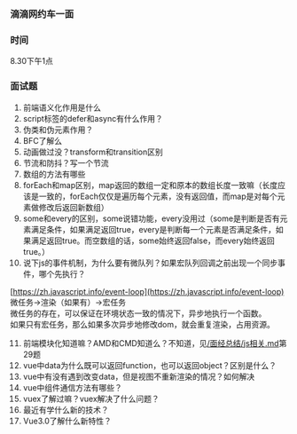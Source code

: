 ### 滴滴网约车一面

### 时间
8.30下午1点  

### 面试题

1. 前端语义化作用是什么
2. script标签的defer和async有什么作用？
3. 伪类和伪元素作用？
4. BFC了解么
5. 动画做过没？transform和transition区别
6. 节流和防抖？写一个节流
7. 数组的方法有哪些
8. forEach和map区别，map返回的数组一定和原本的数组长度一致嘛（长度应该是一致的，forEach仅仅是遍历每个元素，没有返回值，而map是对每个元素做修改后返回新数组）
9. some和every的区别，some说错功能，every没用过（some是判断是否有元素满足条件，如果满足返回true，every是判断每一个元素是否满足条件，如果满足返回true。而空数组的话，some始终返回false，而every始终返回true。）
10. 说下js的事件机制，为什么要有微队列？如果宏队列回调之前出现一个同步事件，哪个先执行？

[https://zh.javascript.info/event-loop](https://zh.javascript.info/event-loop)  
微任务->渲染（如果有）->宏任务  
微任务的存在，可以保证在环境状态一致的情况下，异步地执行一个函数。  
如果只有宏任务，那么如果多次异步地修改dom，就会重复渲染，占用资源。  

11. 前端模块化知道嘛？AMD和CMD知道么？不知道，见[/面经总结/js相关.md](/面经总结/js相关.md)第29题  
12. vue中data为什么既可以返回function，也可以返回object？区别是什么？
13. vue中有没有遇到改变data，但是视图不重新渲染的情况？如何解决
14. vue中组件通信方法有哪些？
15. vuex了解过嘛？vuex解决了什么问题？
16. 最近有学什么新的技术？
17. Vue3.0了解什么新特性？